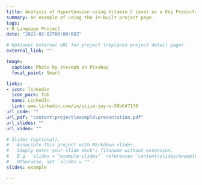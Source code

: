 ```yaml
---
title: Analysis of Hypertension using Vitamin C Level as a Key Predictor Along with Four Other Potential Risk Factors
summary: An example of using the in-built project page.
tags:
- R Language Project
date: "2022-02-02T00:00:00Z"

# Optional external URL for project (replaces project detail page).
external_link: ""

image:
  caption: Photo by stevepb on Pixabay
  focal_point: Smart

links:
- icon: linkedin
  icon_pack: fab
  name: LinkedIn
  link: www.linkedin.com/in/zijie-jay-w-50b647170
url_code: ""
url_pdf: "content\project\example\presentation.pdf"
url_slides: ""
url_video: ""

# Slides (optional).
#   Associate this project with Markdown slides.
#   Simply enter your slide deck's filename without extension.
#   E.g. `slides = "example-slides"` references `content/slides/example-slides.md`.
#   Otherwise, set `slides = ""`.
slides: example

---
```


